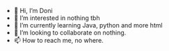 - 👋 Hi, I’m Doni
- 👀 I’m interested in nothing tbh
- 🌱 I’m currently learning Java, python and more html
- 💞️ I’m looking to collaborate on nothing.
- 📫 How to reach me, no where.

<!---
DonniTM0/DonniTM0 is a ✨ special ✨ repository because its `README.md` (this file) appears on your GitHub profile.
You can click the Preview link to take a look at your changes.
--->
